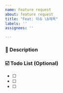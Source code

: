 ```yaml
---
name: Feature request
about: feature request
title: "Feat: 이슈 \b제목"
labels: ''
assignees: ''

---
```


### 👻 Description
 <!-- 이슈에 대해 간략하게 설명해주세요 -->

### ☑️ Todo List (Optional)
- [ ]
- [ ]
- [ ]

